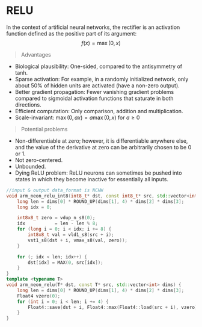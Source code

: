 # RELU
In the context of artificial neural networks, the rectifier is an activation function defined as the positive part of its argument:
$$f(x)=\max(0, x)$$

> Advantages
- Biological plausibility: One-sided, compared to the antisymmetry of tanh.
- Sparse activation: For example, in a randomly initialized network, only about 50% of hidden units are activated (have a non-zero output).
- Better gradient propagation: Fewer vanishing gradient problems compared to sigmoidal activation functions that saturate in both directions.
- Efficient computation: Only comparison, addition and multiplication.
- Scale-invariant: $\max(0,ax)=a\max(0,x)\text{ for }a\geq 0$
  
> Potential problems
- Non-differentiable at zero; however, it is differentiable anywhere else, and the value of the derivative at zero can be arbitrarily chosen to be 0 or 1.
- Not zero-centered.
- Unbounded.
- Dying ReLU problem: ReLU neurons can sometimes be pushed into states in which they become inactive for essentially all inputs. 
```cpp
//input & output data_format is NCHW
void arm_neon_relu_int8(int8_t* dst, const int8_t* src, std::vector<int> dims) {
    long len = dims[0] * ROUND_UP(dims[1], 4) * dims[2] * dims[3];
    long idx = 0;

    int8x8_t zero = vdup_n_s8(0);
    idx           = len - len % 8;
    for (long i = 0; i < idx; i += 8) {
        int8x8_t val = vld1_s8(src + i);
        vst1_s8(dst + i, vmax_s8(val, zero));
    }

    for (; idx < len; idx++) {
        dst[idx] = MAX(0, src[idx]);
    }
}
template <typename T>
void arm_neon_relu(T* dst, const T* src, std::vector<int> dims) {
    long len = dims[0] * ROUND_UP(dims[1], 4) * dims[2] * dims[3];
    Float4 vzero(0);
    for (int i = 0; i < len; i += 4) {
        Float4::save(dst + i, Float4::max(Float4::load(src + i), vzero));
    }
}

```